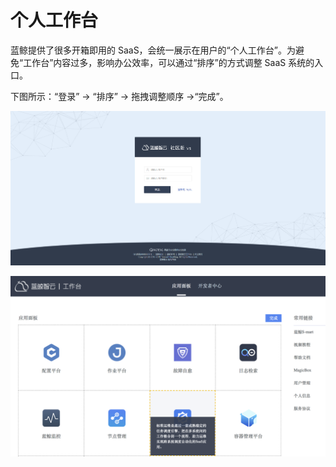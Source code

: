 # 个人工作台

蓝鲸提供了很多开箱即用的 SaaS，会统一展示在用户的“个人工作台”。为避免“工作台”内容过多，影响办公效率，可以通过“排序”的方式调整 SaaS 系统的入口。

下图所示：“登录” -> “排序” -> 拖拽调整顺序 ->“完成”。

![-w2020](../assets/image003.png)

![-w2020](../assets/personalwrokbench.png)
